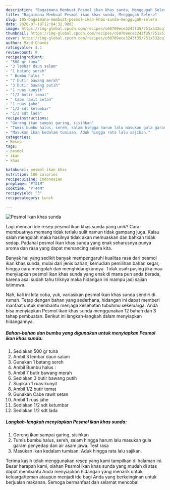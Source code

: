 ```yaml
---
description: "Bagaimana Membuat Pesmol ikan khas sunda, Menggugah Selera"
title: "Bagaimana Membuat Pesmol ikan khas sunda, Menggugah Selera"
slug: 105-bagaimana-membuat-pesmol-ikan-khas-sunda-menggugah-selera
date: 2020-07-19T12:04:32.900Z
image: https://img-global.cpcdn.com/recipes/c60709ece3243f35/751x532cq70/pesmol-ikan-khas-sunda-foto-resep-utama.jpg
thumbnail: https://img-global.cpcdn.com/recipes/c60709ece3243f35/751x532cq70/pesmol-ikan-khas-sunda-foto-resep-utama.jpg
cover: https://img-global.cpcdn.com/recipes/c60709ece3243f35/751x532cq70/pesmol-ikan-khas-sunda-foto-resep-utama.jpg
author: Maud Chavez
ratingvalue: 4.1
reviewcount: 9
recipeingredient:
- "500 gr tuna"
- "3 lembar daun salam"
- "1 batang sereh"
- " Bumbu halus "
- "7 butir bawang merah"
- "3 butir bawang putih"
- "1 ruas kunyit"
- "1/2 butir tomat"
- " Cabe rawit setan"
- "1 ruas jahe"
- "1/2 sdt ketumbar"
- "1/2 sdt lada"
recipeinstructions:
- "Goreng ikan sampai garing, sisihkan"
- "Tumis bumbu halus, sereh, salam hingga harum lalu masukan gula garam penyedap dan air asam jawa. Test rasa"
- "Masukan ikan kedalam tumisan. Aduk hingga rata lalu sajikan."
categories:
- Resep
tags:
- pesmol
- ikan
- khas

katakunci: pesmol ikan khas 
nutrition: 106 calories
recipecuisine: Indonesian
preptime: "PT31M"
cooktime: "PT44M"
recipeyield: "3"
recipecategory: Lunch

---
```



![Pesmol ikan khas sunda](https://img-global.cpcdn.com/recipes/c60709ece3243f35/751x532cq70/pesmol-ikan-khas-sunda-foto-resep-utama.jpg)

Lagi mencari ide resep pesmol ikan khas sunda yang unik? Cara membuatnya memang tidak terlalu sulit namun tidak gampang juga. Kalau salah mengolah maka hasilnya tidak akan memuaskan dan bahkan tidak sedap. Padahal pesmol ikan khas sunda yang enak seharusnya punya aroma dan rasa yang dapat memancing selera kita.

Banyak hal yang sedikit banyak mempengaruhi kualitas rasa dari pesmol ikan khas sunda, mulai dari jenis bahan, kemudian pemilihan bahan segar, hingga cara mengolah dan menghidangkannya. Tidak usah pusing jika mau menyiapkan pesmol ikan khas sunda yang enak di mana pun anda berada, karena asal sudah tahu triknya maka hidangan ini mampu jadi sajian istimewa.




Nah, kali ini kita coba, yuk, variasikan pesmol ikan khas sunda sendiri di rumah. Tetap dengan bahan yang sederhana, hidangan ini dapat memberi manfaat untuk membantu menjaga kesehatan tubuhmu sekeluarga. Anda bisa menyiapkan Pesmol ikan khas sunda menggunakan 12 bahan dan 3 tahap pembuatan. Berikut ini langkah-langkah dalam menyiapkan hidangannya.

<!--inarticleads1-->

##### Bahan-bahan dan bumbu yang digunakan untuk menyiapkan Pesmol ikan khas sunda:

1. Sediakan 500 gr tuna
1. Ambil 3 lembar daun salam
1. Gunakan 1 batang sereh
1. Ambil  Bumbu halus :
1. Ambil 7 butir bawang merah
1. Sediakan 3 butir bawang putih
1. Siapkan 1 ruas kunyit
1. Ambil 1/2 butir tomat
1. Gunakan  Cabe rawit setan
1. Ambil 1 ruas jahe
1. Sediakan 1/2 sdt ketumbar
1. Sediakan 1/2 sdt lada




<!--inarticleads2-->

##### Langkah-langkah menyiapkan Pesmol ikan khas sunda:

1. Goreng ikan sampai garing, sisihkan
1. Tumis bumbu halus, sereh, salam hingga harum lalu masukan gula garam penyedap dan air asam jawa. Test rasa
1. Masukan ikan kedalam tumisan. Aduk hingga rata lalu sajikan.




Terima kasih telah menggunakan resep yang kami tampilkan di halaman ini. Besar harapan kami, olahan Pesmol ikan khas sunda yang mudah di atas dapat membantu Anda menyiapkan hidangan yang menarik untuk keluarga/teman ataupun menjadi ide bagi Anda yang berkeinginan untuk berjualan makanan. Semoga bermanfaat dan selamat mencoba!
